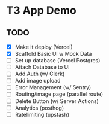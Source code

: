 # T3 App Demo

## TODO

- [X] Make it deploy (Vercel)
- [X] Scaffold Basic UI w Mock Data
- [ ] Set up database (Vercel Postgres)
- [ ] Attach Database to UI 
- [ ] Add Auth (w/ Clerk)
- [ ] Add image upload 
- [ ] Error Management (w/ Sentry)
- [ ] Routing/image page (parallel route)
- [ ] Delete Button (w/ Server Actions)
- [ ] Analytics (posthog)
- [ ] Ratelimiting (upstash)